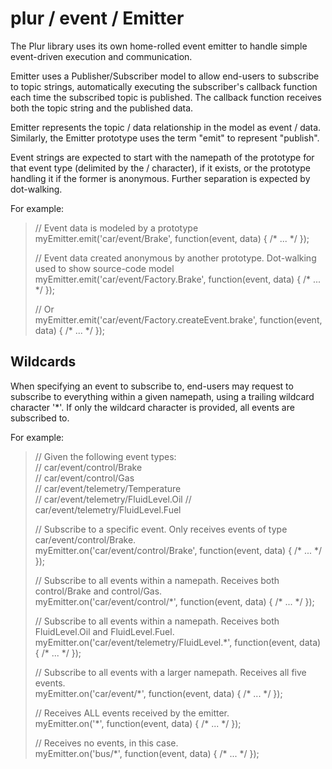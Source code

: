 plur / event / Emitter
==================

The Plur library uses its own home-rolled event emitter to handle simple event-driven execution and communication.

Emitter uses a Publisher/Subscriber model to allow end-users to subscribe to topic strings, automatically executing the
subscriber's callback function each time the subscribed topic is published. The callback function receives both the
topic string and the published data.

Emitter represents the topic / data relationship in the model as event / data. Similarly, the Emitter prototype uses
the term "emit" to represent "publish".

Event strings are expected to start with the namepath of the prototype for that event type (delimited by the / character),
if it exists, or the prototype handling it if the former is anonymous. Further separation is expected by dot-walking.

For example:

> // Event data is modeled by a prototype  
> myEmitter.emit('car/event/Brake', function(event, data) { /* ... */ });  
>  
> // Event data created anonymous by another prototype. Dot-walking used to show source-code model  
> myEmitter.emit('car/event/Factory.Brake', function(event, data) { /* ... */ });  
>  
> // Or  
> myEmitter.emit('car/event/Factory.createEvent.brake', function(event, data) { /* ... */ });  

Wildcards
---------

When specifying an event to subscribe to, end-users may request to subscribe to everything within a given namepath,
using a trailing wildcard character '*'. If only the wildcard character is provided, all events are subscribed to.

For example:

> // Given the following event types:  
> //   car/event/control/Brake  
> //   car/event/control/Gas  
> //   car/event/telemetry/Temperature  
> //   car/event/telemetry/FluidLevel.Oil
> //   car/event/telemetry/FluidLevel.Fuel
>  
> // Subscribe to a specific event. Only receives events of type car/event/control/Brake.  
> myEmitter.on('car/event/control/Brake', function(event, data) { /* ... */ });  
>  
> // Subscribe to all events within a namepath. Receives both control/Brake and control/Gas.  
> myEmitter.on('car/event/control/\*', function(event, data) { /* ... */ });  
>  
> // Subscribe to all events within a namepath. Receives both FluidLevel.Oil and FluidLevel.Fuel.  
> myEmitter.on('car/event/telemetry/FluidLevel.\*', function(event, data) { /* ... */ });  
>
> // Subscribe to all events with a larger namepath. Receives all five events.  
> myEmitter.on('car/event/\*', function(event, data) { /* ... */ });  
>  
> // Receives ALL events received by the emitter.  
> myEmitter.on('\*', function(event, data) { /* ... */ });  
>  
> // Receives no events, in this case.  
> myEmitter.on('bus/\*', function(event, data) { /* ... */ });  






